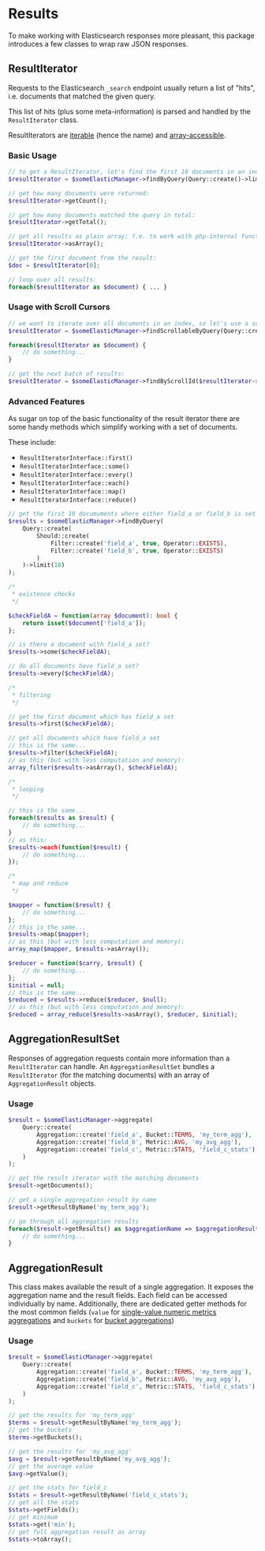 # Results
To make working with Elasticsearch responses more pleasant, this package introduces a few classes to wrap raw JSON responses.

## ResultIterator
Requests to the Elasticsearch `_search` endpoint usually return a list of "hits", i.e. documents that matched the given query.

This list of hits (plus some meta-information) is parsed and handled by the `ResultIterator` class.

ResultIterators are [iterable](https://www.php.net/manual/en/language.types.iterable.php) (hence the name) and [array-accessible](https://www.php.net/manual/en/class.arrayaccess.php).

### Basic Usage
```php
// to get a ResultIterator, let's find the first 10 documents in an index:
$resultIterator = $someElasticManager->findByQuery(Query::create()->limit(10));

// get how many documents were returned:
$resultIterator->getCount();

// get how many documents matched the query in total:
$resultIterator->getTotal();

// get all results as plain array; f.e. to work with php-internal functions which accept arrays only, such as array_map:
$resultIterator->asArray();

// get the first document from the result:
$doc = $resultIterator[0];

// loop over all results:
foreach($resultIterator as $document) { ... }
```

### Usage with Scroll Cursors
```php
// we want to iterate over all documents in an index, so let's use a scroll cursor:
$resultIterator = $someElasticManager->findScrollableByQuery(Query::create());

foreach($resultIterator as $document) {
    // do something...
}

// get the next batch of results:
$resultIterator = $someElasticManager->findByScrollId($resultIterator->getScrollId());
```

### Advanced Features
As sugar on top of the basic functionality of the result iterator there are some handy methods which simplify working with a set of documents.

These include:
 - `ResultIteratorInterface::first()`
 - `ResultIteratorInterface::some()`
 - `ResultIteratorInterface::every()`
 - `ResultIteratorInterface::each()`
 - `ResultIteratorInterface::map()`
 - `ResultIteratorInterface::reduce()`

```php
// get the first 10 documuments where either field_a or field_b is set
$results = $someElasticManager->findByQuery(
    Query::create(
        Should::create(
            Filter::create('field_a', true, Operator::EXISTS),
            Filter::create('field_b', true, Operator::EXISTS)
        )
    )->limit(10)
);

/*
 * existence checks
 */

$checkFieldA = function(array $document): bool {
    return isset($document['field_a']);
};

// is there a document with field_a set?
$results->some($checkFieldA);

// do all documents have field_a set?
$results->every($checkFieldA);

/*
 * filtering
 */

// get the first document which has field_a set
$results->first($checkFieldA);

// get all documents which have field_a set
// this is the same...
$results->filter($checkFieldA);
// as this (but with less computation and memory):
array_filter($results->asArray(), $checkFieldA);

/*
 * looping
 */

// this is the same...
foreach($results as $result) {
    // do something...
}
// as this:
$results->each(function($result) {
    // do something...
});

/*
 * map and reduce
 */

$mapper = function($result) {
    // do something...
};
// this is the same...
$results->map($mapper);
// as this (but with less computation and memory):
array_map($mapper, $results->asArray());

$reducer = function($carry, $result) {
    // do something...
};
$initial = null;
// this is the same...
$reduced = $results->reduce($reducer, $null);
// as this (but with less computation and memory):
$reduced = array_reduce($results->asArray(), $reducer, $initial);
```

## AggregationResultSet
Responses of aggregation requests contain more information than a `ResultIterator` can handle. An `AggregationResultSet` bundles a `ResultIterator` (for the matching documents) with an array of `AggregationResult` objects.

### Usage
```php
$result = $someElasticManager->aggregate(
    Query::create(
        Aggregation::create('field_a', Bucket::TERMS, 'my_term_agg'),
        Aggregation::create('field_b', Metric::AVG, 'my_avg_agg'),
        Aggregation::create('field_c', Metric::STATS, 'field_c_stats')
    )
);

// get the result iterator with the matching documents
$result->getDocuments();

// get a single aggregation result by name
$result->getResultByName('my_term_agg');

// go through all aggregation results
foreach($result->getResults() as $aggregationName => $aggregationResult) {
    // do something...
}
```

## AggregationResult
This class makes available the result of a single aggregation. It exposes the aggregation name and the result fields.
Each field can be accessed individually by name. Additionally, there are dedicated getter methods for the most common
fields (`value`
for [single-value numeric metrics aggregations](https://www.elastic.co/guide/en/elasticsearch/reference/7.9/search-aggregations-metrics.html)
and `buckets`
for [bucket aggregations](https://www.elastic.co/guide/en/elasticsearch/reference/7.9/search-aggregations-bucket.html))

### Usage
```php
$result = $someElasticManager->aggregate(
    Query::create(
        Aggregation::create('field_a', Bucket::TERMS, 'my_term_agg'),
        Aggregation::create('field_b', Metric::AVG, 'my_avg_agg'),
        Aggregation::create('field_c', Metric::STATS, 'field_c_stats')
    )
);

// get the results for 'my_term_agg'
$terms = $result->getResultByName('my_term_agg');
// get the buckets
$terms->getBuckets();

// get the results for 'my_avg_agg'
$avg = $result->getResultByName('my_avg_agg');
// get the average value
$avg->getValue();

// get the stats for field_c
$stats = $result->getResultByName('field_c_stats');
// get all the stats
$stats->getFields();
// get minimum
$stats->get('min');
// get full aggregation result as array
$stats->toArray();
```
